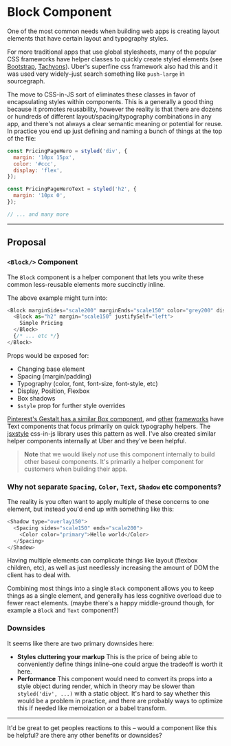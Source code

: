 # Block Component

One of the most common needs when building web apps is creating layout elements that have certain layout and typography styles. 

For more traditional apps that use global stylesheets, many of the popular CSS frameworks have helper classes to quickly create styled elements (see [Bootstrap](https://getbootstrap.com/docs/4.1/utilities/sizing/), [Tachyons](http://tachyons.io/docs/layout/spacing/)). Uber's superfine css framework also had this and it was used very widely–just search something like `push-large` in sourcegraph.

The move to CSS-in-JS sort of eliminates these classes in favor of encapsulating styles within components. This is a generally a good thing because it promotes reusability, however the reality is that there are dozens or hundreds of different layout/spacing/typography combinations in any app, and there's not always a clear semantic meaning or potential for reuse. In practice you end up just defining and naming a bunch of things at the top of the file:

```js
const PricingPageHero = styled('div', {
  margin: '10px 15px',
  color: '#ccc',
  display: 'flex',
});

const PricingPageHeroText = styled('h2', {
  margin: '10px 0',
});

// ... and many more
```

---

## Proposal

### `<Block/>` Component

The `Block` component is a helper component that lets you write these common less-reusable elements more succinctly inline.

The above example might turn into:

```js
<Block marginSides="scale200" marginEnds="scale150" color="grey200" display="flex" flexDirection="column">
  <Block as="h2" margin="scale150" justifySelf="left">
    Simple Pricing
  </Block>
  {/* ... etc */}
</Block>
```

Props would be exposed for:
- Changing base element
- Spacing (margin/padding)
- Typography (color, font, font-size, font-style, etc)
- Display, Position, Flexbox
- Box shadows
- `$style` prop for further style overrides

[Pinterest's Gestalt has a similar Box component](https://pinterest.github.io/gestalt/#/Box), and [other](http://mineral-ui.com/components/text) [frameworks](https://evergreen.surge.sh/components/typography) have Text components that focus primarily on quick typography helpers. The [jsxstyle](https://github.com/jsxstyle/jsxstyle) css-in-js library uses this pattern as well. I've also created similar helper components internally at Uber and they've been helpful. 

> **Note** that we would likely _not_ use this component internally to build other baseui components. It's primarily a helper component for customers when building their apps.

### Why not separate `Spacing`,  `Color`, `Text`, `Shadow` etc components?

The reality is you often want to apply multiple of these concerns to one element, but instead you'd end up with something like this:

```js
<Shadow type="overlay150">
  <Spacing sides="scale150" ends="scale200">
    <Color color="primary">Hello world</Color>
  </Spacing>
</Shadow>
```

Having multiple elements can complicate things like layout (flexbox children, etc), as well as just needlessly increasing the amount of DOM the client has to deal with.

Combining most things into a single `Block` component allows you to keep things as a single element, and generally has less cognitive overload due to fewer react elements. (maybe there's a happy middle-ground though, for example a `Block` and `Text` component?)

### Downsides

It seems like there are two primary downsides here:
- **Styles cluttering your markup** This is the price of being able to conveniently define things inline–one could argue the tradeoff is worth it here.
- **Performance** This component would need to convert its props into a style object during render, which in theory may be slower than `styled('div', ...)` with a static object. It's hard to say whether this would be a problem in practice, and there are probably ways to optimize this if needed like memoization or a babel transform.

---

It'd be great to get peoples reactions to this – would a component like this be helpful? are there any other benefits or downsides?